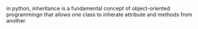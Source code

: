 in python, inheritance is a fundamental concept of object-oriented programmingn that allows one class to inherate attribute and methods from another.
